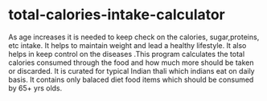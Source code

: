 # total-calories-intake-calculator
As age increases it is needed to keep check on the calories, sugar,proteins, etc intake. It helps to maintain weight and lead a healthy lifestyle. It also helps in keep control on the diseases .This program calculates the total calories consumed through the food and how much more should be taken or discarded. It is curated for typical Indian thali which indians eat on daily basis. It contains only balaced diet food items which should be consumed by 65+ yrs olds.
